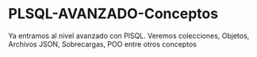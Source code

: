 # PLSQL-AVANZADO-Conceptos
Ya entramos al nivel avanzado con PlSQL. Veremos colecciones, Objetos, Archivos JSON, Sobrecargas, POO entre otros conceptos

